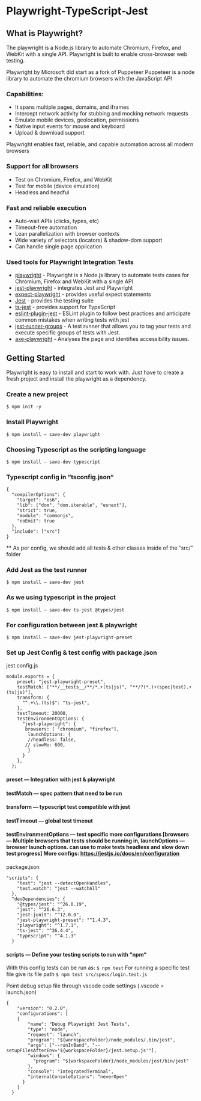 # Playwright-TypeScript-Jest
## What is Playwright?
The playwright is a Node.js library to automate Chromium, Firefox, and WebKit with a single API. Playwright is built to enable cross-browser web testing.

Playwright by Microsoft did start as a fork of Puppeteer
Puppeteer is a node library to automate the chromium browsers with the JavaScript API
### Capabilities:
* It spans multiple pages, domains, and iframes
* Intercept network activity for stubbing and mocking network requests
* Emulate mobile devices, geolocation, permissions
* Native input events for mouse and keyboard
* Upload & download support

Playwright enables fast, reliable, and capable automation across all modern browsers

### Support for all browsers
* Test on Chromium, Firefox, and WebKit
* Test for mobile (device emulation)
* Headless and headful

### Fast and reliable execution
* Auto-wait APIs (clicks, types, etc)
* Timeout-free automation
* Lean parallelization with browser contexts
* Wide variety of selectors (locators) & shadow-dom support
* Can handle single page application

### Used tools for Playwright Integration Tests
- [playwright](https://playwright.dev/) - Playwright is a Node.js library to automate tests cases for Chromium, Firefox and WebKit with a single API
- [jest-playwright](https://github.com/playwright-community/jest-playwright) - integrates Jest and Playwright
- [expect-playwright](https://github.com/playwright-community/expect-playwright) - provides useful expect statements
- [Jest](https://jestjs.io) - provides the testing suite
- [ts-jest](https://github.com/kulshekhar/ts-jest) - provides support for TypeScript
- [eslint-plugin-jest](https://github.com/jest-community/eslint-plugin-jest) - ESLint plugin to follow best practices and anticipate common mistakes when writing tests with jest
- [jest-runner-groups](https://github.com/eugene-manuilov/jest-runner-groups) - A test runner that allows you to tag your tests and execute specific groups of tests with Jest.
- [axe-playwright](https://www.npmjs.com/package/axe-playwright) - Analyses the page and identifies accessibility issues.


## Getting Started

Playwright is easy to install and start to work with. Just have to create a fresh project and install the playwright as a dependency.

### Create a new project
`$ npm init -y`

### Install Playwright
`$ npm install — save-dev playwright`

### Choosing Typescript as the scripting language
`$ npm install — save-dev typescript`


### Typescript config in “tsconfig.json“

```
{
  "compilerOptions": {
    "target": "es6",
    "lib": ["dom", "dom.iterable", "esnext"],
    "strict": true,
    "module": "commonjs",
    "noEmit": true
  },
  "include": ["src"]
}
```
** As per config, we should add all tests & other classes inside of the “src/” folder

### Add Jest as the test runner
`$ npm install — save-dev jest`

### As we using typescript in the project
`$ npm install — save-dev ts-jest @types/jest`

### For configuration between jest & playwright
`$ npm install — save-dev jest-playwright-preset`

### Set up Jest Config & test config with package.json
jest.config.js

```
module.exports = {
    preset: "jest-playwright-preset",
    testMatch: ["**/__tests__/**/*.+(ts|js)", "**/?(*.)+(spec|test).+(ts|js)"],
    transform: {
      "^.+\\.(ts)$": "ts-jest",
    },
    testTimeout: 20000,
    testEnvironmentOptions: {
      "jest-playwright": {
       browsers: [ "chromium", "firefox"],
        launchOptions: {
        //headless: false,
       // slowMo: 600,
        }
      }
    },
  };
```
####	preset — Integration with jest & playwright
####	testMatch — spec pattern that need to be run
####	transform — typescript test compatible with jest
####	testTimeout — global test timeout
####	testEnvironmentOptions — test specific more configurations [browsers — Multiple browsers that tests should be running in, launchOptions — browser launch options. can use to make tests headless and slow down test progress] More configs: https://jestjs.io/docs/en/configuration
package.json
```
"scripts": {
    "test": "jest --detectOpenHandles",
    "test.watch": "jest --watchAll"
  },
  "devDependencies": {
    "@types/jest": "^26.0.19",
    "jest": "^26.6.3",
    "jest-junit": "^12.0.0",
    "jest-playwright-preset": "^1.4.3",
    "playwright": "^1.7.1",
    "ts-jest": "^26.4.4",
    "typescript": "^4.1.3"
  }
```
#### scripts — Define your testing scripts to run with “npm“
With this config tests can be run as:
`$ npm test`
For running a specific test file give its file path
`$ npm test src/specs/login.test.js`



Point debug setup file through vscode code settings (.vscode > launch.json)
```
{
    "version": "0.2.0",
    "configurations": [
    {
        "name": "Debug Playwright Jest Tests",
        "type": "node",
        "request": "launch",
        "program": "${workspaceFolder}/node_modules/.bin/jest",
        "args": ["--runInBand", "--setupFilesAfterEnv='${workspaceFolder}/jest.setup.js'"],
        "windows": {
          "program": "${workspaceFolder}/node_modules/jest/bin/jest"
        },
        "console": "integratedTerminal",
        "internalConsoleOptions": "neverOpen"
      }
    ]
  }
 ```
